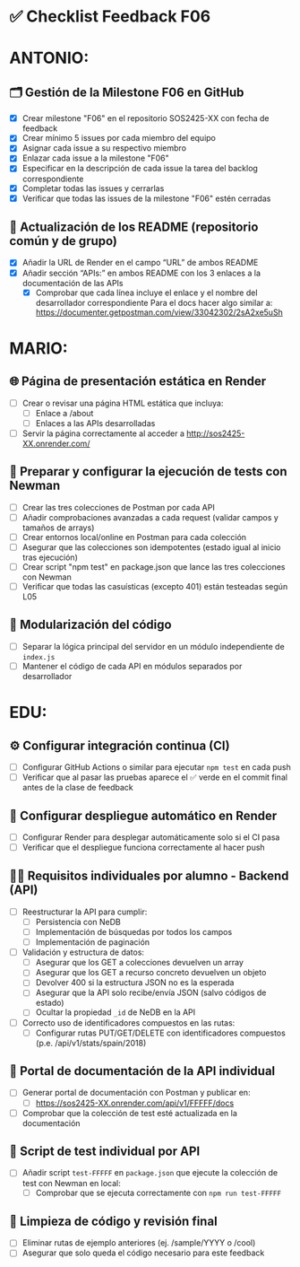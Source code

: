 # ✅ Checklist Feedback F06

# ANTONIO:
## 🗂️ Gestión de la Milestone F06 en GitHub
- [X] Crear milestone "F06" en el repositorio SOS2425-XX con fecha de feedback
- [X] Crear mínimo 5 issues por cada miembro del equipo
- [X] Asignar cada issue a su respectivo miembro
- [X] Enlazar cada issue a la milestone "F06"
- [X] Especificar en la descripción de cada issue la tarea del backlog correspondiente
- [X] Completar todas las issues y cerrarlas
- [X] Verificar que todas las issues de la milestone "F06" estén cerradas

## 📝 Actualización de los README (repositorio común y de grupo)
- [X] Añadir la URL de Render en el campo “URL” de ambos README
- [X] Añadir sección “APIs:” en ambos README con los 3 enlaces a la documentación de las APIs
    - [X] Comprobar que cada línea incluye el enlace y el nombre del desarrollador correspondiente
Para el docs hacer algo similar a: https://documenter.getpostman.com/view/33042302/2sA2xe5uSh

# MARIO:
## 🌐 Página de presentación estática en Render
- [ ] Crear o revisar una página HTML estática que incluya:
    - [ ] Enlace a /about
    - [ ] Enlaces a las APIs desarrolladas
- [ ] Servir la página correctamente al acceder a http://sos2425-XX.onrender.com/

## 🧪 Preparar y configurar la ejecución de tests con Newman
- [ ] Crear las tres colecciones de Postman por cada API
- [ ] Añadir comprobaciones avanzadas a cada request (validar campos y tamaños de arrays)
- [ ] Crear entornos local/online en Postman para cada colección
- [ ] Asegurar que las colecciones son idempotentes (estado igual al inicio tras ejecución)
- [ ] Crear script "npm test" en package.json que lance las tres colecciones con Newman
- [ ] Verificar que todas las casuísticas (excepto 401) están testeadas según L05

## 🧩 Modularización del código
- [ ] Separar la lógica principal del servidor en un módulo independiente de `index.js`
- [ ] Mantener el código de cada API en módulos separados por desarrollador

# EDU:
## ⚙️ Configurar integración continua (CI)
- [ ] Configurar GitHub Actions o similar para ejecutar `npm test` en cada push
- [ ] Verificar que al pasar las pruebas aparece el ✅ verde en el commit final antes de la clase de feedback

## 🚀 Configurar despliegue automático en Render
- [ ] Configurar Render para desplegar automáticamente solo si el CI pasa
- [ ] Verificar que el despliegue funciona correctamente al hacer push

## 👨‍💻 Requisitos individuales por alumno - Backend (API)
- [ ] Reestructurar la API para cumplir:
    - [ ] Persistencia con NeDB
    - [ ] Implementación de búsquedas por todos los campos
    - [ ] Implementación de paginación
- [ ] Validación y estructura de datos:
    - [ ] Asegurar que los GET a colecciones devuelven un array
    - [ ] Asegurar que los GET a recurso concreto devuelven un objeto
    - [ ] Devolver 400 si la estructura JSON no es la esperada
    - [ ] Asegurar que la API solo recibe/envía JSON (salvo códigos de estado)
    - [ ] Ocultar la propiedad `_id` de NeDB en la API
- [ ] Correcto uso de identificadores compuestos en las rutas:
    - [ ] Configurar rutas PUT/GET/DELETE con identificadores compuestos (p.e. /api/v1/stats/spain/2018)

## 📄 Portal de documentación de la API individual
- [ ] Generar portal de documentación con Postman y publicar en:
    - [ ] https://sos2425-XX.onrender.com/api/v1/FFFFF/docs
- [ ] Comprobar que la colección de test esté actualizada en la documentación

## 🧪 Script de test individual por API
- [ ] Añadir script `test-FFFFF` en `package.json` que ejecute la colección de test con Newman en local:
    - [ ] Comprobar que se ejecuta correctamente con `npm run test-FFFFF`

## 🧹 Limpieza de código y revisión final
- [ ] Eliminar rutas de ejemplo anteriores (ej. /sample/YYYY o /cool)
- [ ] Asegurar que solo queda el código necesario para este feedback
